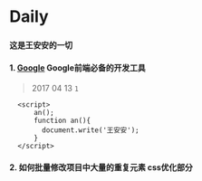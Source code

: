 # Daily

### `这是王安安的一切`

#### 1. [Google][1] Google前端必备的开发工具

> 2017 04 13 `1`

```
  <script>
      an();
      function an(){
        document.write('王安安');
      }
  </script>
```

#### 2. 如何批量修改项目中大量的重复元素 css优化部分





[1]:http://www.google.com

